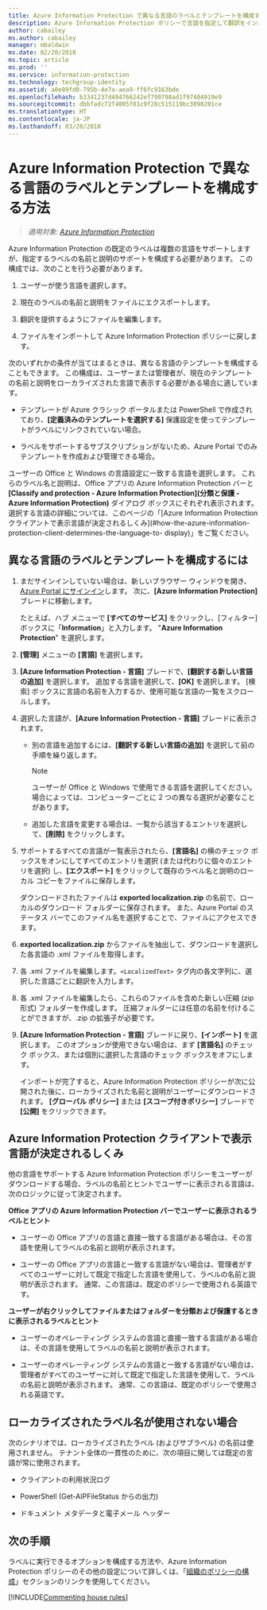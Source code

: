 ```yaml
---
title: Azure Information Protection で異なる言語のラベルとテンプレートを構成する
description: Azure Information Protection ポリシーで言語を指定して翻訳をインポートすることにより、Information Protection バーでユーザーに表示されるラベルおよびあらゆるテンプレートに、異なる言語のサポートを追加できます。
author: cabailey
ms.author: cabailey
manager: mbaldwin
ms.date: 02/20/2018
ms.topic: article
ms.prod: ''
ms.service: information-protection
ms.technology: techgroup-identity
ms.assetid: a0e89fd0-795b-4e7a-aea9-ff6fc9163bde
ms.openlocfilehash: b3341237d494766242ef790798ad1f97404919e9
ms.sourcegitcommit: dbbfadc72f4005f81c9f28c515119bc3098201ce
ms.translationtype: HT
ms.contentlocale: ja-JP
ms.lasthandoff: 03/28/2018
---
```

# <a name="how-to-configure-labels-and-templates-for-different-languages-in-azure-information-protection"></a>Azure Information Protection で異なる言語のラベルとテンプレートを構成する方法

>*適用対象: [Azure Information Protection](https://azure.microsoft.com/pricing/details/information-protection)*

Azure Information Protection の既定のラベルは複数の言語をサポートしますが、指定するラベルの名前と説明のサポートを構成する必要があります。 この構成では、次のことを行う必要があります。

1. ユーザーが使う言語を選択します。 

2. 現在のラベルの名前と説明をファイルにエクスポートします。

3. 翻訳を提供するようにファイルを編集します。

4. ファイルをインポートして Azure Information Protection ポリシーに戻します。

次のいずれかの条件が当てはまるときは、異なる言語のテンプレートを構成することもできます。 この構成は、ユーザーまたは管理者が、現在のテンプレートの名前と説明をローカライズされた言語で表示する必要がある場合に適しています。

- テンプレートが Azure クラシック ポータルまたは PowerShell で作成されており、**[定義済みのテンプレートを選択する]** 保護設定を使ってテンプレートがラベルにリンクされていない場合。

- ラベルをサポートするサブスクリプションがないため、Azure Portal でのみテンプレートを作成および管理できる場合。

ユーザーの Office と Windows の言語設定に一致する言語を選択します。 これらのラベル名と説明は、Office アプリの Azure Information Protection バーと **[Classify and protection - Azure Information Protection]\(分類と保護 - Azure Information Protection\)** ダイアログ ボックスにそれぞれ表示されます。 選択する言語の詳細については、このページの「[Azure Information Protection クライアントで表示言語が決定されるしくみ](#how-the-azure-information-protection-client-determines-the-language-to- display)」をご覧ください。 

## <a name="to-configure-labels-and-templates-for-different-languages"></a>異なる言語のラベルとテンプレートを構成するには

1. まだサインインしていない場合は、新しいブラウザー ウィンドウを開き、[Azure Portal にサインイン](configure-policy.md#signing-in-to-the-azure-portal)します。 次に、**[Azure Information Protection]** ブレードに移動します。
    
    たとえば、ハブ メニューで **[すべてのサービス]** をクリックし、[フィルター] ボックスに「**Information**」と入力します。 "**Azure Information Protection**" を選択します。

2. **[管理]** メニューの **[言語]** を選択します。

3. **[Azure Information Protection - 言語]** ブレードで、**[翻訳する新しい言語の追加]** を選択します。 追加する言語を選択して、**[OK]** を選択します。 [検索] ボックスに言語の名前を入力するか、使用可能な言語の一覧をスクロールします。

4. 選択した言語が、**[Azure Information Protection - 言語]** ブレードに表示されます。
    
    - 別の言語を追加するには、**[翻訳する新しい言語の追加]** を選択して前の手順を繰り返します。 
        
        > [!NOTE]
        > ユーザーが Office と Windows で使用できる言語を選択してください。 場合によっては、コンピューターごとに 2 つの異なる選択が必要なことがあります。
        
    - 追加した言語を変更する場合は、一覧から該当するエントリを選択して、**[削除]** をクリックします。

5. サポートするすべての言語が一覧表示されたら、**[言語名]** の横のチェック ボックスをオンにしてすべてのエントリを選択 (または代わりに個々のエントリを選択) し、**[エクスポート]** をクリックして既存のラベル名と説明のローカル コピーをファイルに保存します。 
    
    ダウンロードされたファイルは **exported localization.zip** の名前で、ローカルのダウンロード フォルダーに保存されます。 また、Azure Portal のステータス バーでこのファイル名を選択することで、ファイルにアクセスできます。

6. **exported localization.zip** からファイルを抽出して、ダウンロードを選択した各言語の .xml ファイルを取得します。 

7. 各 .xml ファイルを編集します。`<LocalizedText>` タグ内の各文字列に、選択した言語ごとに翻訳を入力します。 

8. 各 .xml ファイルを編集したら、これらのファイルを含めた新しい圧縮 (zip 形式) フォルダーを作成します。 圧縮フォルダーには任意の名前を付けることができますが、.zip の拡張子が必要です。

9. **[Azure Information Protection - 言語]** ブレードに戻り、**[インポート]** を選択します。 このオプションが使用できない場合は、まず **[言語名]** のチェック ボックス、または個別に選択した言語のチェック ボックスをオフにします。
    
    インポートが完了すると、Azure Information Protection ポリシーが次に公開された後に、ローカライズされた名前と説明がユーザーにダウンロードされます。 **[グローバル ポリシー]** または **[スコープ付きポリシー]** ブレードで **[公開]** をクリックできます。

## <a name="how-the-azure-information-protection-client-determines-the-language-to-display"></a>Azure Information Protection クライアントで表示言語が決定されるしくみ

他の言語をサポートする Azure Information Protection ポリシーをユーザーがダウンロードする場合、ラベルの名前とヒントでユーザーに表示される言語は、次のロジックに従って決定されます。

**Office アプリの Azure Information Protection バーでユーザーに表示されるラベルとヒント**

- ユーザーの Office アプリの言語と直接一致する言語がある場合は、その言語を使用してラベルの名前と説明が表示されます。

- ユーザーの Office アプリの言語と一致する言語がない場合は、管理者がすべてのユーザーに対して既定で指定した言語を使用して、ラベルの名前と説明が表示されます。 通常、この言語は、既定のポリシーで使用される英語です。

**ユーザーが右クリックしてファイルまたはフォルダーを分類および保護するときに表示されるラベルとヒント**

- ユーザーのオペレーティング システムの言語と直接一致する言語がある場合は、その言語を使用してラベルの名前と説明が表示されます。

- ユーザーのオペレーティング システムの言語と一致する言語がない場合は、管理者がすべてのユーザーに対して既定で指定した言語を使用して、ラベルの名前と説明が表示されます。 通常、この言語は、既定のポリシーで使用される英語です。

## <a name="when-localized-label-names-are-not-used"></a>ローカライズされたラベル名が使用されない場合

次のシナリオでは、ローカライズされたラベル (およびサブラベル) の名前は使用されません。 テナント全体の一貫性のために、次の項目に関しては既定の言語が常に使用されます。

- クライアントの利用状況ログ

- PowerShell (Get-AIPFileStatus からの出力)

- ドキュメント メタデータと電子メール ヘッダー


## <a name="next-steps"></a>次の手順

ラベルに実行できるオプションを構成する方法や、Azure Information Protection ポリシーのその他の設定について詳しくは、「[組織のポリシーの構成](configure-policy.md#configuring-your-organizations-policy)」セクションのリンクを使用してください。

[!INCLUDE[Commenting house rules](../includes/houserules.md)]



